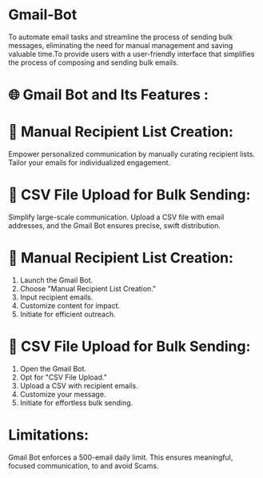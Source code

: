 # Gmail-Bot

To automate email tasks and streamline the process of sending bulk messages,  eliminating the need for manual management and saving valuable time.To provide users with a user-friendly interface that simplifies the process of  composing and sending bulk emails.

# 🌐  Gmail Bot and Its Features : 


# 📌 Manual Recipient List Creation: 
  Empower personalized communication by manually curating recipient lists. Tailor your emails for individualized engagement.


# 📌 CSV File Upload for Bulk Sending:
  Simplify large-scale communication. Upload a CSV file with email addresses, and the Gmail Bot ensures precise, swift distribution.

# 🔸 **Manual Recipient List Creation:**
   1. Launch the Gmail Bot.
   2. Choose "Manual Recipient List Creation."
   3. Input recipient emails.
   4. Customize content for impact.
   5. Initiate for efficient outreach.
# 🔸 **CSV File Upload for Bulk Sending:**
   1. Open the Gmail Bot.
   2. Opt for "CSV File Upload."
   3. Upload a CSV with recipient emails.
   4. Customize your message.
   5. Initiate for effortless bulk sending.

# **Limitations:**
 Gmail Bot enforces a 500-email daily limit. This ensures meaningful, focused communication, to and avoid Scams.

